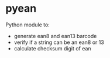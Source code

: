 # pyean

Python module to:

- generate ean8 and ean13 barcode
- verify if a string can be an ean8 or 13
- calculate checksum digit of ean
